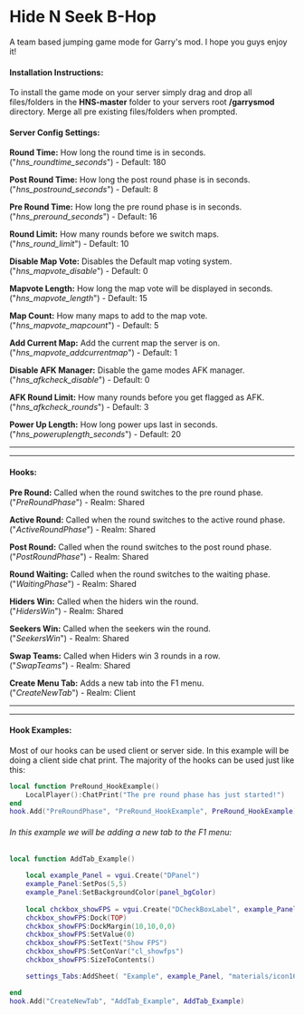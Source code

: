 # Hide N Seek B-Hop
A team based jumping game mode for Garry's mod. I hope you guys enjoy it!

#### Installation Instructions:
To install the game mode on your server simply drag and drop all files/folders in the __HNS-master__ folder to your servers root __/garrysmod__ directory. 
Merge all pre existing files/folders when prompted. 


#### Server Config Settings:
<strong>		</strong>__Round Time:__ How long the round time is in seconds.  
("*hns_roundtime_seconds*") - Default: 180 
   
__Post Round Time:__ How long the post round phase is in seconds.  
("*hns_postround_seconds*") - Default: 8
   
__Pre Round Time:__ How long the pre round phase is in seconds.  
("*hns_preround_seconds*") - Default: 16
   
__Round Limit:__ How many rounds before we switch maps.  
("*hns_round_limit*") - Default: 10
   
   
__Disable Map Vote:__ Disables the Default map voting system.   
("*hns_mapvote_disable*") - Default: 0
   
__Mapvote Length:__ How long the map vote will be displayed in seconds.   
("*hns_mapvote_length*") - Default: 15

__Map Count:__ How many maps to add to the map vote.   
("*hns_mapvote_mapcount*") - Default: 5
   
__Add Current Map:__ Add the current map the server is on.   
("*hns_mapvote_addcurrentmap*") - Default: 1
   
   
__Disable AFK Manager:__ Disable the game modes AFK manager.   
("*hns_afkcheck_disable*") - Default: 0
   
__AFK Round Limit:__ How many rounds before you get flagged as AFK.   
("*hns_afkcheck_rounds*") - Default: 3
   
   
__Power Up Length:__ How long power ups last in seconds.   
("*hns_poweruplength_seconds*") - Default: 20   
   
   
---------------------
---------------------   
#### Hooks:
__Pre Round:__ Called when the round switches to the pre round phase.   
("*PreRoundPhase*") - Realm: Shared

__Active Round:__ Called when the round switches to the active round phase.   
("*ActiveRoundPhase*") - Realm: Shared

__Post Round:__ Called when the round switches to the post round phase.   
("*PostRoundPhase*") - Realm: Shared

__Round Waiting:__ Called when the round switches to the waiting phase.   
("*WaitingPhase*") - Realm: Shared

__Hiders Win:__ Called when the hiders win the round.   
("*HidersWin*") - Realm: Shared

__Seekers Win:__ Called when the seekers win the round.   
("*SeekersWin*") - Realm: Shared

__Swap Teams:__ Called when Hiders win 3 rounds in a row.   
("*SwapTeams*") - Realm: Shared

__Create Menu Tab:__ Adds a new tab into the F1 menu.   
("*CreateNewTab*") - Realm: Client   
   

---------------------
---------------------   
#### Hook Examples:
Most of our hooks can be used client or server side. In this example will be doing a client side
chat print. The majority of the hooks can be used just like this: 
```lua
local function PreRound_HookExample()
	LocalPlayer():ChatPrint("The pre round phase has just started!")
end
hook.Add("PreRoundPhase", "PreRound_HookExample", PreRound_HookExample)
```


###### In this example we will be adding a new tab to the F1 menu:
```lua
local function AddTab_Example()

	local example_Panel = vgui.Create("DPanel")
	example_Panel:SetPos(5,5)
	example_Panel:SetBackgroundColor(panel_bgColor)
	
	local chckbox_showFPS = vgui.Create("DCheckBoxLabel", example_Panel)
	chckbox_showFPS:Dock(TOP)
	chckbox_showFPS:DockMargin(10,10,0,0)
	chckbox_showFPS:SetValue(0)
	chckbox_showFPS:SetText("Show FPS")
	chckbox_showFPS:SetConVar("cl_showfps")
	chckbox_showFPS:SizeToContents()

	settings_Tabs:AddSheet( "Example", example_Panel, "materials/icon16/heart.png", false, false, "Example" )

end
hook.Add("CreateNewTab", "AddTab_Example", AddTab_Example)
```

